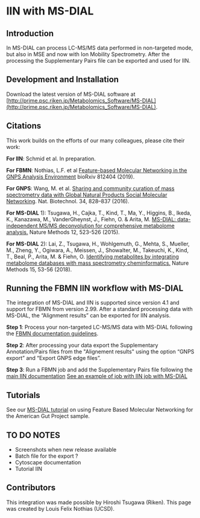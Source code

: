 # IIN with MS-DIAL

## Introduction

In MS-DIAL can process LC-MS/MS data performed in non-targeted mode, but also in MSE and now with Ion Mobility Spectrometry. After the processing the Supplementary Pairs file can be exported and used for IIN.

## Development and Installation

Download the latest version of MS-DIAL software at [http://prime.psc.riken.jp/Metabolomics_Software/MS-DIAL](http://prime.psc.riken.jp/Metabolomics_Software/MS-DIAL).

## Citations

This work builds on the efforts of our many colleagues, please cite their work:

**For IIN**: Schmid et al. In preparation.

**For FBMN**: Nothias, L.F. et al [Feature-based Molecular Networking in the GNPS Analysis Environment](https://www.biorxiv.org/content/10.1101/812404v1) bioRxiv 812404 (2019).

**For GNPS**: Wang, M. et al. [Sharing and community curation of mass spectrometry data with Global Natural Products Social Molecular Networking](https://doi.org/10.1038/nbt.3597). Nat. Biotechnol. 34, 828–837 (2016).

**For MS-DIAL** 1): Tsugawa, H., Cajka, T., Kind, T., Ma, Y., Higgins, B., Ikeda, K., Kanazawa, M., VanderGheynst, J., Fiehn, O. & Arita, M. [MS-DIAL: data-independent MS/MS deconvolution for comprehensive metabolome analysis.](http://dx.doi.org/10.1038/nmeth.3393) Nature Methods 12, 523-526 (2015).

**For MS-DIAL** 2): Lai, Z., Tsugawa, H., Wohlgemuth, G., Mehta, S., Mueller, M., Zheng, Y., Ogiwara, A., Meissen, J., Showalter, M., Takeuchi, K., Kind, T., Beal, P., Arita, M. & Fiehn, O. [Identifying metabolites by integrating metabolome databases with mass spectrometry cheminformatics.](http://dx.doi.org/10.1038/nmeth.4512) Nature Methods 15, 53-56 (2018).

## Running the FBMN IIN workflow with MS-DIAL

The integration of MS-DIAL and IIN is supported since version 4.1 and support for FBMN from version 2.99. After a standard processing data with MS-DIAL, the “Alignment results” can be exported for IIN analysis.

**Step 1**: Process your non-targeted LC-MS/MS data with MS-DIAL following the [FBMN documentation guidelines](featurebasedmolecularnetworking-with-ms-dial.md).

**Step 2**: After processing your data export the Supplementary Annotation/Pairs files from the "Alignement results" using the option “GNPS export” and “Export GNPS edge files”.

**Step 3**: Run a FBMN job and add the Supplementary Pairs file following the [main IIN documentation](fbmn-iin.md)
[See an example of job with IIN job with MS-DIAL](https://gnps.ucsd.edu/ProteoSAFe/status.jsp?task=ae661056ca1d4b119c0be48d83ec8150)

## Tutorials

See our [MS-DIAL tutorial](tutorials/americangut-ms-dial.md) on using Feature Based Molecular Networking for the American Gut Project sample.


## TO DO NOTES
- Screenshots when new release available
- Batch file for the export ?
- Cytoscape documentation
- Tutorial IIN

## Contributors
This integration was made possible by Hiroshi Tsugawa (Riken). This page was created by Louis Felix Nothias (UCSD).

